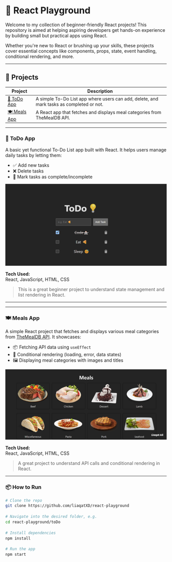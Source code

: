 # 🚀 React Playground

Welcome to my collection of beginner-friendly React projects! This repository is aimed at helping aspiring developers get hands-on experience by building small but practical apps using React.

Whether you're new to React or brushing up your skills, these projects cover essential concepts like components, props, state, event handling, conditional rendering, and more.

---

## 📁 Projects

| Project                   | Description                                                                              |
| ------------------------- | ---------------------------------------------------------------------------------------- |
| [📝 ToDo App](#todo-app)  | A simple To-Do List app where users can add, delete, and mark tasks as completed or not. |
| [🍽 Meals App](#meals-app) | A React app that fetches and displays meal categories from TheMealDB API.                |

---

### 📝 <a name="todo-app"></a> ToDo App

A basic yet functional To-Do List app built with React. It helps users manage daily tasks by letting them:

- ✅ Add new tasks
- ❌ Delete tasks
- 🔁 Mark tasks as complete/incomplete

![todo-app](./images/todo.png)

**Tech Used:**  
React, JavaScript, HTML, CSS

> This is a great beginner project to understand state management and list rendering in React.

---

---

### 🍽 <a name="meals-app"></a> Meals App

A simple React project that fetches and displays various meal categories from [TheMealDB API](https://www.themealdb.com/). It showcases:

- 📦 Fetching API data using `useEffect`
- 🔄 Conditional rendering (loading, error, data states)
- 🖼 Displaying meal categories with images and titles

![meals-app](./images/meals.png)

**Tech Used:**  
React, JavaScript, HTML, CSS

> A great project to understand API calls and conditional rendering in React.

---

### 📦 How to Run

```bash
# Clone the repo
git clone https://github.com/liaqatXD/react-playground

# Navigate into the desired folder, e.g.
cd react-playground/toDo

# Install dependencies
npm install

# Run the app
npm start
```
